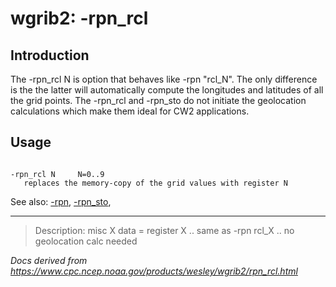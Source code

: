 # wgrib2: -rpn_rcl

## Introduction

The -rpn_rcl N is option that behaves like
-rpn "rcl_N". The only difference is the
the latter will automatically compute the longitudes and latitudes
of all the grid points.
The -rpn_rcl and
-rpn_sto do not initiate the geolocation
calculations which make them ideal for CW2 applications.

## Usage

```

-rpn_rcl N     N=0..9
   replaces the memory-copy of the grid values with register N

```

See also:
[-rpn](./rpn.html),
[-rpn_sto](./rpn_sto.html),

---

> Description: misc X data = register X .. same as -rpn rcl_X .. no geolocation calc needed

_Docs derived from <https://www.cpc.ncep.noaa.gov/products/wesley/wgrib2/rpn_rcl.html>_
